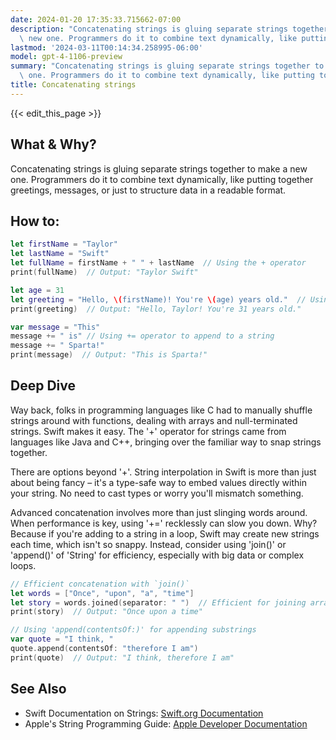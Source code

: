 ```yaml
---
date: 2024-01-20 17:35:33.715662-07:00
description: "Concatenating strings is gluing separate strings together to make a\
  \ new one. Programmers do it to combine text dynamically, like putting together\u2026"
lastmod: '2024-03-11T00:14:34.258995-06:00'
model: gpt-4-1106-preview
summary: "Concatenating strings is gluing separate strings together to make a new\
  \ one. Programmers do it to combine text dynamically, like putting together\u2026"
title: Concatenating strings
---
```


{{< edit_this_page >}}

## What & Why?
Concatenating strings is gluing separate strings together to make a new one. Programmers do it to combine text dynamically, like putting together greetings, messages, or just to structure data in a readable format.

## How to:
```Swift
let firstName = "Taylor"
let lastName = "Swift"
let fullName = firstName + " " + lastName  // Using the + operator
print(fullName)  // Output: "Taylor Swift"

let age = 31
let greeting = "Hello, \(firstName)! You're \(age) years old."  // Using string interpolation
print(greeting)  // Output: "Hello, Taylor! You're 31 years old."

var message = "This"
message += " is" // Using += operator to append to a string
message += " Sparta!"
print(message)  // Output: "This is Sparta!"
```

## Deep Dive
Way back, folks in programming languages like C had to manually shuffle strings around with functions, dealing with arrays and null-terminated strings. Swift makes it easy. The '+' operator for strings came from languages like Java and C++, bringing over the familiar way to snap strings together.

There are options beyond '+'. String interpolation in Swift is more than just about being fancy – it's a type-safe way to embed values directly within your string. No need to cast types or worry you'll mismatch something.

Advanced concatenation involves more than just slinging words around. When performance is key, using '+=' recklessly can slow you down. Why? Because if you're adding to a string in a loop, Swift may create new strings each time, which isn't so snappy. Instead, consider using 'join()' or 'append()' of 'String' for efficiency, especially with big data or complex loops.

```Swift
// Efficient concatenation with `join()`
let words = ["Once", "upon", "a", "time"]
let story = words.joined(separator: " ")  // Efficient for joining array elements
print(story)  // Output: "Once upon a time"

// Using 'append(contentsOf:)' for appending substrings
var quote = "I think, "
quote.append(contentsOf: "therefore I am")
print(quote)  // Output: "I think, therefore I am"
```

## See Also
- Swift Documentation on Strings: [Swift.org Documentation](https://docs.swift.org/swift-book/LanguageGuide/StringsAndCharacters.html)
- Apple's String Programming Guide: [Apple Developer Documentation](https://developer.apple.com/documentation/swift/string)
